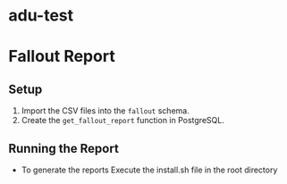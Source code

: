 # adu-test
# Fallout Report

## Setup

1. Import the CSV files into the `fallout` schema.
2. Create the `get_fallout_report` function in PostgreSQL.

## Running the Report

- To generate the reports
  Execute the install.sh file in the root directory

